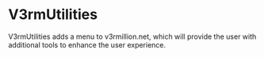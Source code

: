 # V3rmUtilities
V3rmUtilities adds a menu to v3rmillion.net, which will provide the user with additional tools to enhance the user experience.
